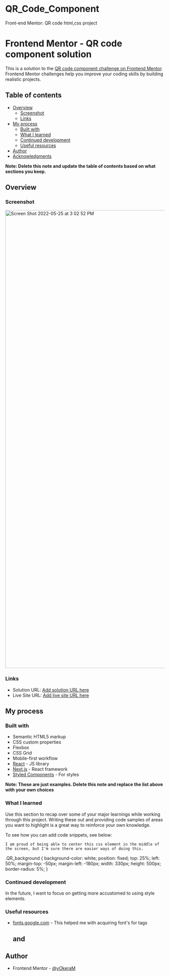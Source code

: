 # QR_Code_Component
Front-end Mentor: QR code html,css project

# Frontend Mentor - QR code component solution

This is a solution to the [QR code component challenge on Frontend Mentor](https://www.frontendmentor.io/challenges/qr-code-component-iux_sIO_H). Frontend Mentor challenges help you improve your coding skills by building realistic projects. 

## Table of contents

- [Overview](#overview)
  - [Screenshot](#screenshot)
  - [Links](#links)
- [My process](#my-process)
  - [Built with](#built-with)
  - [What I learned](#what-i-learned)
  - [Continued development](#continued-development)
  - [Useful resources](#useful-resources)
- [Author](#author)
- [Acknowledgments](#acknowledgments)

**Note: Delete this note and update the table of contents based on what sections you keep.**

## Overview

### Screenshot

<img width="1440" alt="Screen Shot 2022-05-25 at 3 02 52 PM" src="https://user-images.githubusercontent.com/76667866/170348247-575ef657-f838-40cb-846b-1806837cca29.png">

### Links

- Solution URL: [Add solution URL here](https://your-solution-url.com)
- Live Site URL: [Add live site URL here](https://your-live-site-url.com)

## My process

### Built with

- Semantic HTML5 markup
- CSS custom properties
- Flexbox
- CSS Grid
- Mobile-first workflow
- [React](https://reactjs.org/) - JS library
- [Next.js](https://nextjs.org/) - React framework
- [Styled Components](https://styled-components.com/) - For styles

**Note: These are just examples. Delete this note and replace the list above with your own choices**

### What I learned

Use this section to recap over some of your major learnings while working through this project. Writing these out and providing code samples of areas you want to highlight is a great way to reinforce your own knowledge.

To see how you can add code snippets, see below:

``I am proud of being able to center this css element in the middle of the screen, but I'm sure there are easier ways of doing this. ``

.QR_background {
    background-color: white;
    position: fixed;
    top: 25%;
    left: 50%;
    margin-top: -50px;
    margin-left: -180px;
    width: 330px;
    height: 500px;
    border-radius: 5%;
}


### Continued development

In the future, I want to focus on getting more accustomed to using style elements. 

### Useful resources

- [fonts.google.com](https://fonts.google.com/specimen/Outfit#type-tester) - This helped me with acquiring font's for tags <h2> and <p>

## Author

- Frontend Mentor - [@yOkeraM](https://www.frontendmentor.io/profile/OkeraM)

